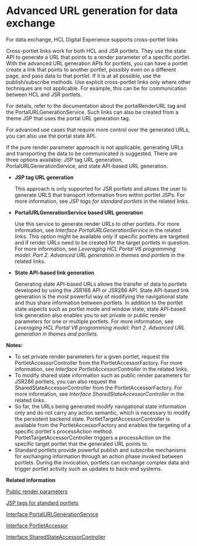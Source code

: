 # Advanced URL generation for data exchange

For data exchange, HCL Digital Experience supports cross-portlet links

Cross-portlet links work for both HCL and JSR portlets. They use the state API to generate a URL that points to a render parameter of a specific portlet. With the advanced URL generation APIs for portlets, you can have a portlet create a link that points to another portlet, possibly even on a different page, and pass data to that portlet. If it is at all possible, use the publish/subscribe methods. Use explicit cross-portlet links only where other techniques are not applicable. For example, this can be for communication between HCL and JSR portlets.

For details, refer to the documentation about the portalRenderURL tag and the PortalURLGenerationService. Such links can also be created from a theme JSP that uses the portal URL generation tag.

For advanced use cases that require more control over the generated URLs, you can also use the portal state API.

If the pure render parameter approach is not applicable, generating URLs and transporting the data to be communicated is suggested. There are three options available: JSP tag URL generation, PortalURLGenerationService, and state API-based URL generation.

-   **JSP tag URL generation**

    This approach is only supported for JSR portlets and allows the user to generate URLS that transport information from within portlet JSPs. For more information, see *JSP tags for standard portlets* in the related links.

-   **PortalURLGenerationService based URL generation**

    Use this service to generate render URLs to other portlets. For more information, see *Interface PortalURLGenerationService* in the related links. This option might be available only if specific portlets are targeted and if render URLs need to be created for the target portlets in question. For more information, see *Leveraging HCL Portal V6 programming model: Part 2. Advanced URL generation in themes and portlets* in the related links.

-   **State API-based link generation**

    Generating state API-based URLs allows the transfer of data to portlets developed by using the JSR168 API or JSR286 API. State API-based link generation is the most powerful way of modifying the navigational state and thus share information between portlets. In addition to the portlet state aspects such as portlet mode and window state, state API-based link generation also enables you to set private or public render parameters for one or multiple portlets. For more information, see *Leveraging HCL Portal V6 programming model: Part 2. Advanced URL generation in themes and portlets*.


**Notes:**

-   To set private render parameters for a given portlet, request the PortletAccessorController from the PortletAccessorFactory. For more information, see *Interface PortletAccessorController* in the related links.
-   To modify shared state information such as public render parameters for JSR286 portlets, you can also request the SharedStateAccessorController from the PortletAccessorFactory. For more information, see *Interface SharedStateAccessorController* in the related links.
-   So far, the URLs being generated modify navigational state information only and do not carry any action semantic, which is necessary to modify the persistent backend state. PortletTargetAccessorController is available from the PortletAccessorFactory and enables the targeting of a specific portlet's processAction method. PortletTargetAccessorController triggers a processAction on the specific target portlet that the generated URL points to.
-   Standard portlets provide powerful publish and subscribe mechanisms for exchanging information through an action phase invoked between portlets. During the invocation, portlets can exchange complex data and trigger portlet activity such as updates to back-end systems.


**Related information**  


[Public render parameters](../dev-portlet/pltcom_pubrndrprm.md)

[JSP tags for standard portlets](../dev-portlet/jsrjsp.md)

[Interface PortalURLGenerationService](https://help.hcltechsw.com/digital-experience/8.5/dev/javadoc/vrm/850/api_docs/com/ibm/portal/portlet/service/url/PortalURLGenerationService.html)

[Interface PortletAccessor](https://help.hcltechsw.com/digital-experience/8.5/dev/javadoc/vrm/850/spi_docs/com/ibm/portal/state/accessors/portlet/PortletAccessor.html)

[Interface SharedStateAccessorController](https://help.hcltechsw.com/digital-experience/8.5/dev/javadoc/vrm/850/spi_docs/com/ibm/portal/state/accessors/portlet/SharedStateAccessorController.html)

